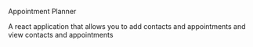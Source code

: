Appointment Planner

A react application that allows you to add contacts and appointments and view contacts and appointments 
